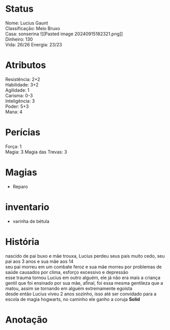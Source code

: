 # Status
Nome: Lucius Gaunt  
Classificação: Meio Bruxo  
Casa:  sonserina
![[Pasted image 20240915182321.png]]  
Dinheiro: 130  
Vida: 26/26 
Energia: 23/23 

# Atributos  
Resistência: 2+2    
Habilidade: 3+2  
Agilidade: 1  
Carisma:  0-3  
Inteligência: 3  
Poder: 5+3  
Mana: 4  


# Perícias  
Força: 1  
Magia: 3 
Magia das Trevas: 3  

# Magias
- Reparo
# inventario  
- varinha de bétula  

# História
nascido de pai buxo e mãe trouxa, Lucius perdeu seus pais muito cedo, seu pai aos 3 anos e sua mãe aos 14  
seu pai morreu em um combate feroz e sua mãe morreu por problemas de saúde causados por clima, esforço excessivo e depressão  
esse trauma tornou Lucius em outro alguém, ele já não era mais a criança gentil que foi ensinado por sua mãe, afinal, foi essa mesma gentileza que a matou, assim se tornando em alguém extremamente egoísta  
desde então Lucius viveu 2 anos sozinho, isso até ser convidado para a escola de magia hogwarts, no caminho ele ganho a coruja **Solid**  

# Anotação
